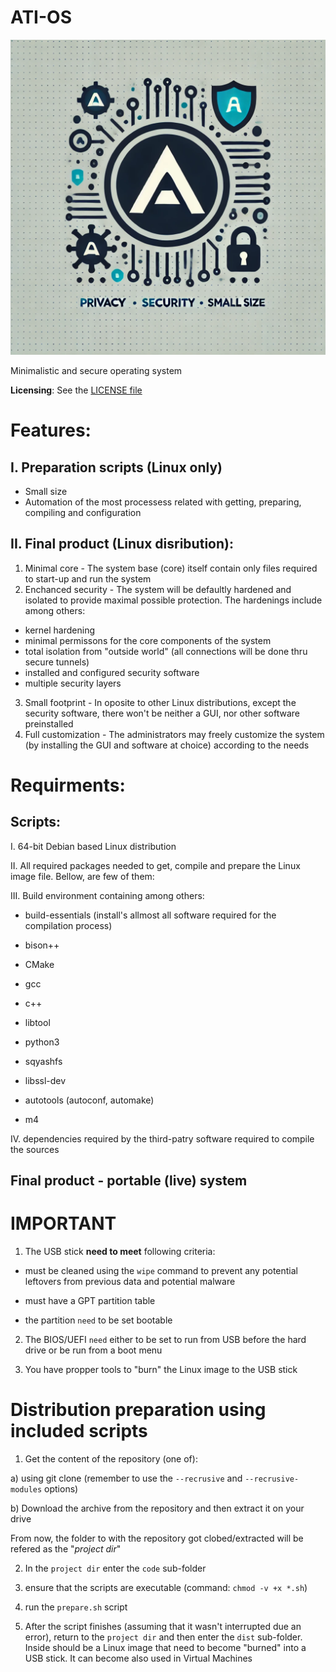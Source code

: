 # ATI-OS

![ATI-OS](ATI-OS_logo.webp)


Minimalistic and secure operating system

**Licensing**: See the [LICENSE file](LICENSE.md)

# Features:

## I. Preparation scripts (**Linux only**)

- Small size
- Automation of the most processess related with getting, preparing, compiling and configuration

## II. Final product (Linux disribution):

1. Minimal core - The system base (core) itself contain only files required to start-up and run the system
2. Enchanced security - The system will be defaultly hardened and isolated to provide maximal possible protection. The hardenings include among others:

- kernel hardening
- minimal permissons for the core components of the system
- total isolation from "outside world" (all connections will be done thru secure tunnels)
- installed and configured security software
- multiple security layers

3. Small footprint - In oposite to other Linux distributions, except the security software, there won't be neither a GUI, nor other software preinstalled
4. Full customization - The administrators may freely customize the system (by installing the GUI and software at choice) according to the needs

# Requirments:

## Scripts:

I. 64-bit Debian based Linux distribution

II. All required packages needed to get, compile and prepare the Linux image file. Bellow, are few of them:

III. Build environment containing among others:
- build-essentials (install's allmost all software required for the compilation process)

- bison++
- CMake
- gcc
- c++
- libtool
- python3
- sqyashfs
- libssl-dev
- autotools (autoconf, automake)
- m4

IV. dependencies required by the third-patry software required to compile the sources

## Final product - portable (live) system

# IMPORTANT

1. The USB stick **need to meet** following criteria:

- must be cleaned using the `wipe` command to prevent any potential leftovers from previous data and potential malware

- must have a GPT partition table

- the partition `need` to be set bootable

2. The BIOS/UEFI `need` either to be set to run from USB before the hard drive or be run from a boot menu

3. You have propper tools to "burn" the Linux image to the USB stick

# Distribution preparation using included scripts

1. Get the content of the repository (one of):

a) using git clone (remember to use the `--recrusive` and `--recrusive-modules` options)

b) Download the archive from the repository and then extract it on your drive

From now, the folder to with the repository got clobed/extracted will be refered as the "*project dir*"

2. In the `project dir` enter the `code` sub-folder

3. ensure that the scripts are executable (command: `chmod -v +x *.sh`)

4. run the `prepare.sh` script

5. After the script finishes (assuming that it wasn't interrupted due an error), return to the `project dir` and then enter the `dist` sub-folder. Inside should be a Linux image that need to become "burned" into a USB stick. It can become also used in Virtual Machines

